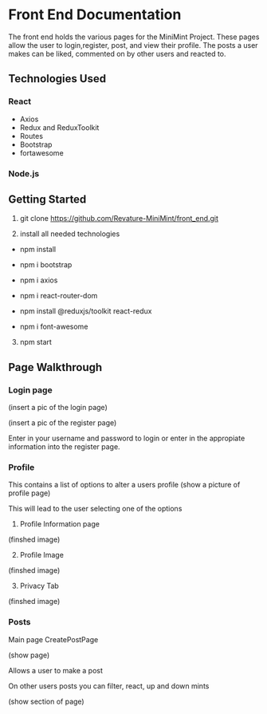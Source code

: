 # Front End Documentation
The front end holds the various pages for the MiniMint Project. These pages allow the user to login,register, post, and view their profile. The posts a user makes can be liked, commented on by other users and reacted to.

## Technologies Used
### React
- Axios
- Redux and ReduxToolkit
- Routes
- Bootstrap
- fortawesome
### Node.js
## Getting Started
1. git clone https://github.com/Revature-MiniMint/front_end.git

2. install all needed technologies
- npm install

- npm i bootstrap

- npm i axios

- npm i react-router-dom

- npm install @reduxjs/toolkit react-redux

- npm i font-awesome

3. npm start

## Page Walkthrough 

### Login page

(insert a pic of the login page)

(insert a pic of the register page)

Enter in your username and password to login or enter in the appropiate information into the register page.

### Profile 

This contains a list of options to alter a users profile
(show a picture of profile page)

This will lead to the user selecting one of the options

1. Profile Information page 

(finshed image)

2. Profile Image 

(finshed image)

3. Privacy Tab

(finshed image)

### Posts

Main page CreatePostPage

(show page)

Allows a user to make a post


On other users posts you can filter, react, up and down mints

(show section of page)








